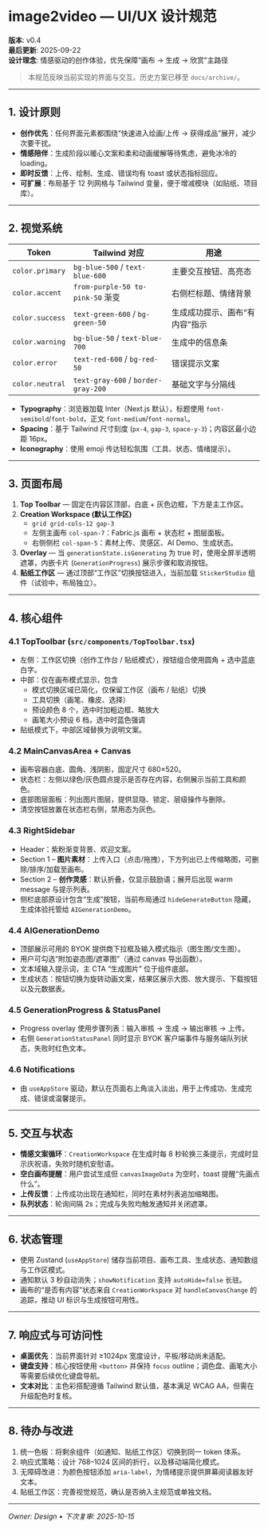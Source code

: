 # image2video — UI/UX 设计规范
**版本**: v0.4  
**最后更新**: 2025-09-22  
**设计理念**: 情感驱动的创作体验，优先保障“画布 → 生成 → 欣赏”主路径

> 本规范反映当前实现的界面与交互。历史方案已移至 `docs/archive/`。

---

## 1. 设计原则
- **创作优先**：任何界面元素都围绕“快速进入绘画/上传 → 获得成品”展开，减少次要干扰。
- **情感陪伴**：生成阶段以暖心文案和柔和动画缓解等待焦虑，避免冰冷的 loading。
- **即时反馈**：上传、绘制、生成、错误均有 toast 或状态指标回应。
- **可扩展**：布局基于 12 列网格与 Tailwind 变量，便于增减模块（如贴纸、项目库）。

---

## 2. 视觉系统

| Token | Tailwind 对应 | 用途 |
| --- | --- | --- |
| `color.primary` | `bg-blue-500` / `text-blue-600` | 主要交互按钮、高亮态 |
| `color.accent` | `from-purple-50 to-pink-50` 渐变 | 右侧栏标题、情绪背景 |
| `color.success` | `text-green-600` / `bg-green-50` | 生成成功提示、画布“有内容”指示 |
| `color.warning` | `bg-blue-50` / `text-blue-700` | 生成中的信息条 |
| `color.error` | `text-red-600` / `bg-red-50` | 错误提示文案 |
| `color.neutral` | `text-gray-600` / `border-gray-200` | 基础文字与分隔线 |

- **Typography**：浏览器加载 Inter（Next.js 默认），标题使用 `font-semibold`/`font-bold`，正文 `font-medium`/`font-normal`。
- **Spacing**：基于 Tailwind 尺寸刻度 (`px-4`, `gap-3`, `space-y-3`)；内容区最小边距 16px。
- **Iconography**：使用 emoji 传达轻松氛围（工具、状态、情绪提示）。

---

## 3. 页面布局
1. **Top Toolbar** — 固定在内容区顶部，白底 + 灰色边框，下方是主工作区。
2. **Creation Workspace (默认工作区)**
   - `grid grid-cols-12 gap-3`
   - 左侧主画布 `col-span-7`：Fabric.js 画布 + 状态栏 + 图层面板。
   - 右侧侧栏 `col-span-5`：素材上传、灵感区、AI Demo、生成状态。
3. **Overlay** — 当 `generationState.isGenerating` 为 true 时，使用全屏半透明遮罩，内嵌卡片 (`GenerationProgress`) 展示步骤和取消按钮。
4. **贴纸工作区** — 通过顶部“工作区”切换按钮进入，当前加载 `StickerStudio` 组件（试验中，布局独立）。

---

## 4. 核心组件

### 4.1 TopToolbar (`src/components/TopToolbar.tsx`)
- 左侧：工作区切换（创作工作台 / 贴纸模式），按钮组合使用圆角 + 选中蓝底白字。
- 中部：仅在画布模式显示，包含
  - 模式切换区域已简化，仅保留工作区（画布 / 贴纸）切换
  - 工具切换（画笔、橡皮、选择）
  - 预设颜色 8 个，选中时加粗边框、略放大
  - 画笔大小预设 6 档，选中时蓝色强调
- 贴纸模式下，中部区域替换为说明文案。

### 4.2 MainCanvasArea + Canvas
- 画布容器白底、圆角、浅阴影，固定尺寸 680×520。
- 状态栏：左侧以绿色/灰色圆点提示是否存在内容，右侧展示当前工具和颜色。
- 底部图层面板：列出图片图层，提供显隐、锁定、层级操作与删除。
- 清空按钮放置在状态栏右侧，禁用态为灰色。

### 4.3 RightSidebar
- Header：紫粉渐变背景、欢迎文案。
- Section 1 – **图片素材**：上传入口（点击/拖拽），下方列出已上传缩略图，可删除/排序/加载至画布。
- Section 2 – **创作灵感**：默认折叠，仅显示鼓励语；展开后出现 warm message 与提示列表。
- 侧栏底部原设计包含“生成”按钮，当前布局通过 `hideGenerateButton` 隐藏，生成体验托管给 `AIGenerationDemo`。

### 4.4 AIGenerationDemo
- 顶部展示可用的 BYOK 提供商下拉框及输入模式指示（图生图/文生图）。
- 用户可勾选“附加姿态图/遮罩图”（通过 canvas 导出函数）。
- 文本域输入提示词，主 CTA “生成图片” 位于组件底部。
- 生成状态：按钮切换为旋转动画文案，结果区展示大图、放大提示、下载按钮以及元数据表。

### 4.5 GenerationProgress & StatusPanel
- Progress overlay 使用步骤列表：输入审核 → 生成 → 输出审核 → 上传。
- 右侧 `GenerationStatusPanel` 同时显示 BYOK 客户端事件与服务端队列状态，失败时红色文本。

### 4.6 Notifications
- 由 `useAppStore` 驱动，默认在页面右上角淡入淡出，用于上传成功、生成完成、错误或温馨提示。

---

## 5. 交互与状态
- **情感文案循环**：`CreationWorkspace` 在生成时每 8 秒轮换三条提示，完成时显示庆祝语，失败时随机安慰语。
- **空白画布提醒**：用户尝试生成但 `canvasImageData` 为空时，toast 提醒“先画点什么”。
- **上传反馈**：上传成功出现在通知栏，同时在素材列表追加缩略图。
- **队列状态**：轮询间隔 2s；完成与失败均触发通知并关闭遮罩。

---

## 6. 状态管理
- 使用 Zustand (`useAppStore`) 储存当前项目、画布工具、生成状态、通知数组与工作区模式。
- 通知默认 3 秒自动消失；`showNotification` 支持 `autoHide=false` 长驻。
- 画布的“是否有内容”状态来自 `CreationWorkspace` 对 `handleCanvasChange` 的追踪，推动 UI 标识与生成按钮可用性。

---

## 7. 响应式与可访问性
- **桌面优先**：当前界面针对 ≥1024px 宽度设计，平板/移动尚未适配。
- **键盘支持**：核心按钮使用 `<button>` 并保持 `focus` outline；调色盘、画笔大小等需要后续优化键盘导航。
- **文本对比**：主色彩搭配遵循 Tailwind 默认值，基本满足 WCAG AA，但需在升级配色时复核。

---

## 8. 待办与改进
1. 统一色板：将剩余组件（如通知、贴纸工作区）切换到同一 token 体系。
2. 响应式策略：设计 768–1024 区间的折行，以及移动端简化模式。
3. 无障碍改进：为颜色按钮添加 `aria-label`，为情绪提示提供屏幕阅读器友好文本。
4. 贴纸工作区：完善视觉规范，确认是否纳入主规范或单独文档。

---
_Owner: Design • 下次复审: 2025-10-15_
